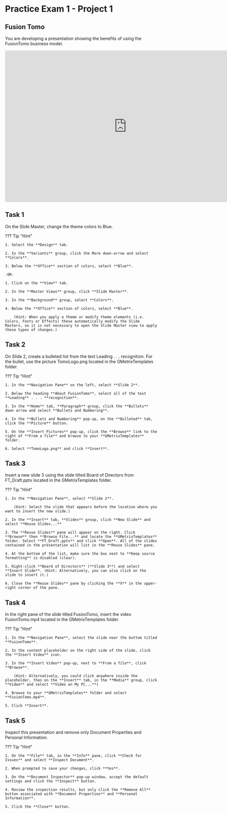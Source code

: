 # Practice Exam 1 - Project 1

## Fusion Tomo

You are developing a presentation showing the benefits of using the FusionTomo business model.

<iframe width="800" height="500" src="https://www.youtube.com/embed/3WeOg30TnvA?si=CIgAOuTG4Pzbn-jB&amp;start=58" title="YouTube video player" frameborder="0" allow="accelerometer; autoplay; clipboard-write; encrypted-media; gyroscope; picture-in-picture; web-share" referrerpolicy="strict-origin-when-cross-origin" allowfullscreen></iframe>


## Task 1

On the Slide Master, change the theme colors to Blue.

??? Tip "Hint"

    1. Select the **Design** tab.  

    2. In the **Variants** group, click the More down-arrow and select **Colors**.

    3. Below the **Office** section of colors, select **Blue**.

    -OR-

    1. Click on the **View** tab.

    2. In the **Master Views** group, click **Slide Master**.
    
    3. In the **Background** group, select **Colors**.

    4. Below the **Office** section of colors, select **Blue**.

        (Hint: When you apply a theme or modify theme elements (i.e. Colors, Fonts or Effects) these automatically modify the Slide Masters, so it is not necessary to open the Slide Master view to apply these types of changes.)

## Task 2

On Slide 2, create a bulleted list from the text Leading . . . recognition. For the bullet, use the picture TomoLogo.png located in the GMetrixTemplates folder.

??? Tip "Hint"

    1. In the **Navigation Pane** on the left, select **Slide 2**.

    2. Below the heading **About FusionTomo**, select all of the text **Leading** . . . **recognition**.
    
    3. In the **Home** tab, **Paragraph** group, click the **Bullets** down arrow and select **Bullets and Numbering**.
    
    4. In the **Bullets and Numbering** pop-up, on the **Bulleted** tab, click the **Picture** button.

    5. On the **Insert Pictures** pop-up, click the **Browse** link to the right of **From a file** and browse to your **GMetrixTemplates** folder.

    6. Select **TomoLogo.png** and click **Insert**.


## Task 3

Insert a new slide 3 using the slide titled Board of Directors from FT_Draft.pptx located in the GMetrixTemplates folder.

??? Tip "Hint"

    1. In the **Navigation Pane**, select **Slide 2**.
        
        (Hint: Select the slide that appears before the location where you want to insert the new slide.)

    2. In the **Insert** tab, **Slides** group, click **New Slide** and select **Reuse Slides...**
    
    3. The **Reuse Slides** pane will appear on the right. Click **Browse** then **Browse File...** and locate the **GMetrixTemplates** folder. Select **FT_Draft.pptx** and click **Open**. All of the slides contained in the presentation will list in the **Reuse Slides** pane.
    
    4. At the bottom of the list, make sure the box next to **Keep source formatting** is disabled (clear).
    
    5. Right-click **Board of Directors** (**Slide 3**) and select **Insert Slide**. (Hint: Alternatively, you can also click on the slide to insert it.)

    6. Close the **Reuse Slides** pane by clicking the **X** in the upper-right corner of the pane.

## Task 4

In the right pane of the slide titled FusionTomo, insert the video FusionTomo.mp4 located in the GMetrixTemplates folder.

??? Tip "Hint"

    1. In the **Navigation Pane**, select the slide near the bottom titled **FusionTomo**.
    
    2. In the content placeholder on the right side of the slide, click the **Insert Video** icon.

    3. In the **Insert Video** pop-up, next to **From a file**, click **Browse**.

        (Hint: Alternatively, you could click anywhere inside the placeholder, then on the **Insert** tab, in the **Media** group, click **Video** and select **Video on My PC...**)

    4. Browse to your **GMetrixTemplates** folder and select **FusionTomo.mp4**.

    5. Click **Insert**.

## Task 5

Inspect this presentation and remove only Document Properties and Personal Information.

??? Tip "Hint"

    1. On the **File** tab, in the **Info** pane, click **Check for Issues** and select **Inspect Document**.

    2. When prompted to save your changes, click **Yes**.
    
    3. On the **Document Inspector** pop-up window, accept the default settings and click the **Inspect** button.

    4. Review the inspection results, but only click the **Remove All** button associated with **Document Properties** and **Personal Information**.

    5. Click the **Close** button.